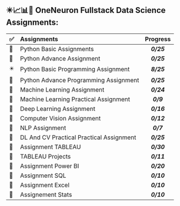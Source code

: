 ## :eight_pointed_black_star::chart_with_upwards_trend::bar_chart::ledger: OneNeuron Fullstack Data Science Assignments:

<center>
  
| :white_check_mark: | Assignments | Progress |
| ---- | :---- | :--------: |
| :white_square_button: |Python Basic Assignments | ***0/25*** |
| :white_square_button: |Python Advance Assignment | ***0/25*** |
| :eight_pointed_black_star: |Python Basic Programming Assignment | ***8/25*** |
| :white_square_button: |Python Advance Programming Assignment | ***0/25*** |
| :white_square_button: |Machine Learning Assignment | ***0/24*** |
| :white_square_button: |Machine Learning Practical Assignment | ***0/9*** |
| :white_square_button: |Deep Learning Assignment | ***0/16*** |
| :white_square_button: |Computer Vision Assignment | ***0/12*** |
| :white_square_button: |NLP Assignment | ***0/7*** |
| :white_square_button: |DL And CV Practical Practical Assignment | ***0/25*** |
| :white_square_button:|Assignment TABLEAU | ***0/30*** |
| :white_square_button: |TABLEAU Projects | ***0/11*** |
| :white_square_button: |Assignment Power BI | ***0/20*** |
| :white_square_button: |Assignment SQL | ***0/10*** |
| :white_square_button: |Assignment Excel | ***0/10*** |
| :white_square_button:|Assignement Stats | ***0/10*** |

</center>
